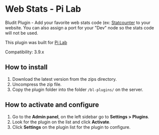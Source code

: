 # Web Stats - Pi Lab
Bludit Plugin - Add your favorite web stats code (ex: [Statcounter](https://statcounter) to your website. You can also assign a port for your "Dev" node so the stats code will not be used.

This plugin was built for [Pi Lab](https://pilab.dev)

Compatibility: 3.9.x

## How to install
1. Download the latest version from the zips directory.
2. Uncompress the zip file.
3. Copy the plugin folder into the folder `/bl-plugins/` on the server.

## How to activate and configure
1. Go to the **Admin panel**, on the left sidebar go to **Settings > Plugins**.
2. Look for the plugin on the list and click **Activate**.
3. Click **Settings** on the plugin list for the plugin to configure.
